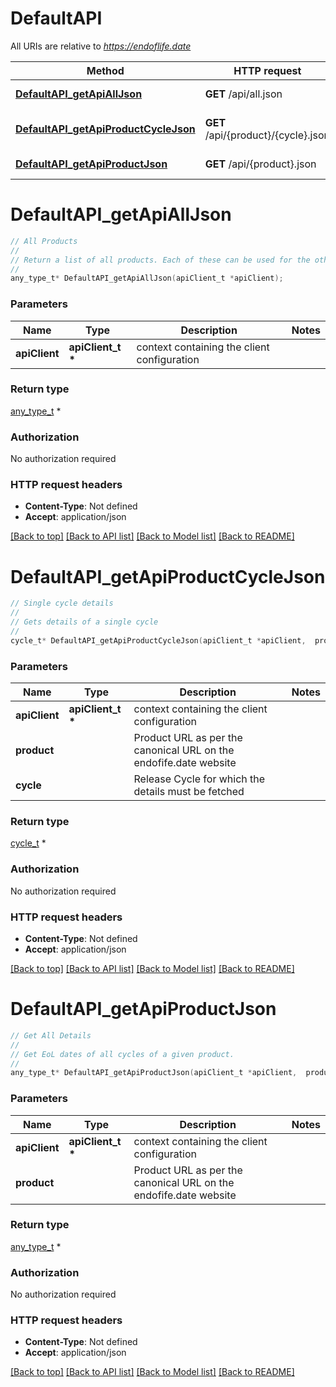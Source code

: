 # DefaultAPI

All URIs are relative to *https://endoflife.date*

Method | HTTP request | Description
------------- | ------------- | -------------
[**DefaultAPI_getApiAllJson**](DefaultAPI.md#DefaultAPI_getApiAllJson) | **GET** /api/all.json | All Products
[**DefaultAPI_getApiProductCycleJson**](DefaultAPI.md#DefaultAPI_getApiProductCycleJson) | **GET** /api/{product}/{cycle}.json | Single cycle details
[**DefaultAPI_getApiProductJson**](DefaultAPI.md#DefaultAPI_getApiProductJson) | **GET** /api/{product}.json | Get All Details


# **DefaultAPI_getApiAllJson**
```c
// All Products
//
// Return a list of all products. Each of these can be used for the other API endpoints.
//
any_type_t* DefaultAPI_getApiAllJson(apiClient_t *apiClient);
```

### Parameters
Name | Type | Description  | Notes
------------- | ------------- | ------------- | -------------
**apiClient** | **apiClient_t \*** | context containing the client configuration |

### Return type

[any_type_t](any_type.md) *


### Authorization

No authorization required

### HTTP request headers

 - **Content-Type**: Not defined
 - **Accept**: application/json

[[Back to top]](#) [[Back to API list]](../README.md#documentation-for-api-endpoints) [[Back to Model list]](../README.md#documentation-for-models) [[Back to README]](../README.md)

# **DefaultAPI_getApiProductCycleJson**
```c
// Single cycle details
//
// Gets details of a single cycle
//
cycle_t* DefaultAPI_getApiProductCycleJson(apiClient_t *apiClient,  product,  cycle);
```

### Parameters
Name | Type | Description  | Notes
------------- | ------------- | ------------- | -------------
**apiClient** | **apiClient_t \*** | context containing the client configuration |
**product** |  | Product URL as per the canonical URL on the endofife.date website | 
**cycle** |  | Release Cycle for which the details must be fetched | 

### Return type

[cycle_t](cycle.md) *


### Authorization

No authorization required

### HTTP request headers

 - **Content-Type**: Not defined
 - **Accept**: application/json

[[Back to top]](#) [[Back to API list]](../README.md#documentation-for-api-endpoints) [[Back to Model list]](../README.md#documentation-for-models) [[Back to README]](../README.md)

# **DefaultAPI_getApiProductJson**
```c
// Get All Details
//
// Get EoL dates of all cycles of a given product.
//
any_type_t* DefaultAPI_getApiProductJson(apiClient_t *apiClient,  product);
```

### Parameters
Name | Type | Description  | Notes
------------- | ------------- | ------------- | -------------
**apiClient** | **apiClient_t \*** | context containing the client configuration |
**product** |  | Product URL as per the canonical URL on the endofife.date website | 

### Return type

[any_type_t](any_type.md) *


### Authorization

No authorization required

### HTTP request headers

 - **Content-Type**: Not defined
 - **Accept**: application/json

[[Back to top]](#) [[Back to API list]](../README.md#documentation-for-api-endpoints) [[Back to Model list]](../README.md#documentation-for-models) [[Back to README]](../README.md)

